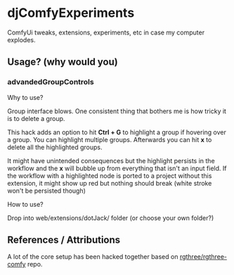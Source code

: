 # djComfyExperiments
ComfyUi tweaks, extensions, experiments, etc in case my computer explodes.

## Usage? (why would you)

### advandedGroupControls

Why to use?

Group interface blows.
One consistent thing that bothers me is how tricky it is to delete a group.

This hack adds an option to hit **Ctrl + G** to highlight a group if hovering over a group.
You can highlight multiple groups.
Afterwards you can hit **x** to delete all the highlighted groups.

It might have unintended consequences but the highlight persists in the workflow and the **x** will bubble up from everything that isn't an input field.
If the workflow with a highlighted node is ported to a project without this extension,
it might show up red but nothing should break (white stroke won't be persisted though)

How to use?

Drop into web/extensions/dotJack/ folder (or choose your own folder?)

## References / Attributions
A lot of the core setup has been hacked together based on [rgthree/rgthree-comfy](https://github.com/rgthree/rgthree-comfy) repo.

